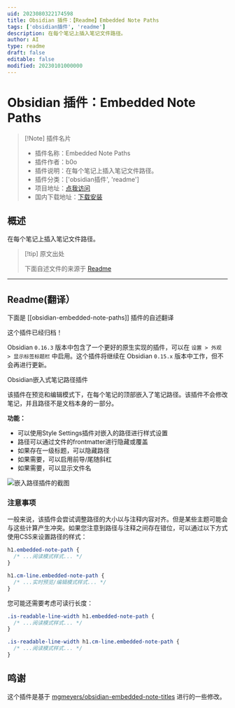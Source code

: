 ```yaml
---
uid: 2023080322174598
title: Obsidian 插件：【Readme】Embedded Note Paths
tags: ['obsidian插件', 'readme']
description: 在每个笔记上插入笔记文件路径。
author: AI
type: readme
draft: false
editable: false
modified: 20230101000000
---
```


# Obsidian 插件：Embedded Note Paths

> [!Note] 插件名片
> - 插件名称：Embedded Note Paths
> - 插件作者：b0o
> - 插件说明：在每个笔记上插入笔记文件路径。
> - 插件分类：['obsidian插件', 'readme']
> - 项目地址：[点我访问](https://github.com/b0o/obsidian-embedded-note-paths)
> - 国内下载地址：[下载安装](https://pkmer.cn/products/plugin/pluginMarket/?obsidian-embedded-note-paths)

## 概述

在每个笔记上插入笔记文件路径。



> [!tip] 原文出处
> 
>下面自述文件的来源于 [Readme](https://ghproxy.net/https://raw.githubusercontent.com/b0o/obsidian-embedded-note-paths/main/README.md)
> 

---

## Readme(翻译）

下面是 [[obsidian-embedded-note-paths]] 插件的自述翻译


这个插件已经归档！

Obsidian `0.16.3` 版本中包含了一个更好的原生实现的插件，可以在 `设置 > 外观 > 显示标签标题栏` 中启用。这个插件将继续在 Obsidian `0.15.x` 版本中工作，但不会再进行更新。

Obsidian嵌入式笔记路径插件

该插件在预览和编辑模式下，在每个笔记的顶部嵌入了笔记路径。该插件不会修改笔记，并且路径不是文档本身的一部分。

**功能：**

- 可以使用Style Settings插件对嵌入的路径进行样式设置
- 路径可以通过文件的frontmatter进行隐藏或覆盖
- 如果存在一级标题，可以隐藏路径
- 如果需要，可以启用前导/尾随斜杠
- 如果需要，可以显示文件名

<img src="https://user-images.githubusercontent.com/21299126/185779567-ba379655-9ed7-495c-841c-112a76101698.png" alt="嵌入路径插件的截图" />

### 注意事项

一般来说，该插件会尝试调整路径的大小以与注释内容对齐。但是某些主题可能会与这些计算产生冲突。如果您注意到路径与注释之间存在错位，可以通过以下方式使用CSS来设置路径的样式：

```css
h1.embedded-note-path {
  /* ...阅读模式样式... */
}

h1.cm-line.embedded-note-path {
  /* ...实时预览/编辑模式样式... */
}
```

您可能还需要考虑可读行长度：

```css
.is-readable-line-width h1.embedded-note-path {
  /* ...阅读模式样式... */
}

.is-readable-line-width h1.cm-line.embedded-note-path {
  /* ...阅读模式样式... */
}
```

## 鸣谢

这个插件是基于 [mgmeyers/obsidian-embedded-note-titles](https://github.com/mgmeyers/obsidian-embedded-note-titles) 进行的一些修改。



